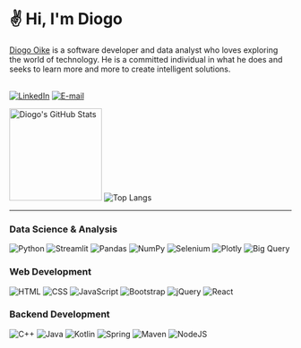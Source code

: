 # ✌ Hi, I'm Diogo

<div><a href="https://portfolio-v5-gamma.vercel.app/">Diogo Oike</a> is a software developer and data analyst who loves exploring the world of technology. 
  He is a committed individual in what he does and seeks to learn more and more to create intelligent solutions.</div>
<br>

[![LinkedIn](https://img.shields.io/badge/LinkedIn-78d?style=for-the-badge&logo=linkedin&logoColor=0A0AAF)](https://www.linkedin.com/in/diogo-oike-kanefuku-23639b223/) 
[![E-mail](https://img.shields.io/badge/-Email-e9a?style=for-the-badge&logo=gmail&logoColor=E94D5F)](mailto:diogooikejapan@gmail.com)

<div display="inline";>
  <img src="https://github-readme-stats.vercel.app/api?username=Dnaka27&show_icons=true&theme=highcontrast&title_color=47FFBC&text_color=ffffff&icon_color=827BFF&bg_color=1F002C" alt="Diogo's GitHub Stats" height="165px">
  <img src="https://github-readme-stats.vercel.app/api/top-langs/?username=Dnaka27&layout=compact&theme=highcontrast&title_color=47FFBC&text_color=ffffff&bg_color=1F002C" alt="Top Langs"/>
</div>

---

### Data Science & Analysis

![Python](https://img.shields.io/badge/Python-1F2194?style=for-the-badge&logo=Python&logoColor=white)
![Streamlit](https://img.shields.io/badge/Streamlit-FF4B4B?style=for-the-badge&logo=Streamlit&logoColor=white)
![Pandas](https://img.shields.io/badge/Pandas-150458?style=for-the-badge&logo=Pandas&logoColor=white)
![NumPy](https://img.shields.io/badge/NumPy-016273?style=for-the-badge&logo=NumPy&logoColor=white)
![Selenium](https://img.shields.io/badge/Selenium-DE0034?style=for-the-badge&logo=Selenium&logoColor=white)
![Plotly](https://img.shields.io/badge/Plotly-5B00E8?style=for-the-badge&logo=Plotly&logoColor=white)
![Big Query](https://img.shields.io/badge/SQL-8BBAD8?style=for-the-badge&logo=Google%20BigQuery&logoColor=white)

### Web Development

![HTML](https://img.shields.io/badge/HTML-E34F26?style=for-the-badge&logo=html5&logoColor=white)
![CSS](https://img.shields.io/badge/CSS-0769FC?style=for-the-badge&logo=css3&logoColor=white)
![JavaScript](https://img.shields.io/badge/JavaScript-F7DF1E?style=for-the-badge&logo=javascript&logoColor=white)
![Bootstrap](https://img.shields.io/badge/Bootstrap-5C2D91?style=for-the-badge&logo=bootstrap&logoColor=white)
![jQuery](https://img.shields.io/badge/jQuery-1572B6?style=for-the-badge&logo=jquery&logoColor=white)
![React](https://img.shields.io/badge/React-00CEF0?style=for-the-badge&logo=react&logoColor=white)

### Backend Development

![C++](https://img.shields.io/badge/C++-9E0034?style=for-the-badge&logo=C&logoColor=white)
![Java](https://img.shields.io/badge/Java-FF0000?style=for-the-badge&logo=Oracle&logoColor=white)
![Kotlin](https://img.shields.io/badge/Kotlin-6A00D4?style=for-the-badge&logo=Kotlin&logoColor=white)
![Spring](https://img.shields.io/badge/Spring-10CF00?style=for-the-badge&logo=Spring&logoColor=white)
![Maven](https://img.shields.io/badge/Maven-E80058?style=for-the-badge&logo=Apache%20maven&logoColor=white)
![NodeJS](https://img.shields.io/badge/Node-44AA44?style=for-the-badge&logo=nodedotjs&logoColor=white)
